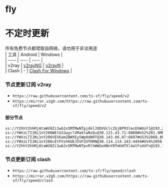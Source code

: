 # fly
# 不定时更新
所有免费节点都爬取自网络，请勿用于非法用途  
|  工具  | Android  | Windows  |  
|  ----  | ----   | ----  |  
| v2ray  | [v2rayNG](https://github.com/2dust/v2rayNG/releases) | [v2rayN](https://github.com/2dust/v2rayN/releases) |  
| Clash  | - | [Clash For Windows](https://github.com/2dust/clashN/releases) | 
  
### 节点更新订阅  v2ray
- `https://raw.githubusercontent.com/ts-sf/fly/speed/v2`  
- `https://mirror.v2gh.com/https://raw.githubusercontent.com/ts-sf/fly/speed/v2`  

#### 部分节点  
``` 
ss://Y2hhY2hhMjAtaWV0Zi1wb2x5MTMwNTpjdklJODVUclc2bjBPR3lmcEhWUzF1@193.29.139.179:8080#%E6%9C%AA%E7%9F%A59%20127.7KB%2Fs
ss://YWVzLTI1Ni1nY206WEtGS2wyclVMaklwNzQ=@38.121.43.71:8008#US2%201.9MB%2Fs
ss://YWVzLTI1Ni1nY206VEV6amZBWXEySWp0dW9T@38.143.66.87:6697#US3%2068.8KB%2Fs
ss://YWVzLTI1Ni1nY206cEtFVzhKUEJ5VFZUTHRN@38.114.114.143:4444#US4%2050.8KB%2Fs
ss://Y2hhY2hhMjAtaWV0Zi1wb2x5MTMwNTpvRlhWWGxHNnY0TmhHTXl4alFxUVFn@193.124.46.196:53024#%E6%9C%AA%E7%9F%A537%201.6MB%2Fs
```
### 节点更新订阅  clash
- `https://raw.githubusercontent.com/ts-sf/fly/speed/clash`  
- `https://mirror.v2gh.com/https://raw.githubusercontent.com/ts-sf/fly/speed/clash`  


